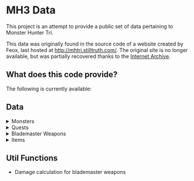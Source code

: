 # MH3 Data

This project is an attempt to provide a public set of data pertaining to Monster Hunter Tri.

This data was originally found in the source code of a website created by Feox, last hosted at http://mhtri.stilltruth.com/.
The original site is no longer available, but was partially recovered thanks to the [Internet Archive](http://web.archive.org/).

## What does this code provide?

The following is currently available:

## Data

<details>
  <summary>Monsters</summary>
  
  - Hitzones
  - Status tolerances
  - Carve item results
  - Breakable parts & item results
  - Capture item results
  - Shiny item drops
</details>

<details>
  <summary>Quests</summary>

- Moga Village (Offline) & Loc Lac City (Online)
  - Offline Arena quests
  - Partial set of Online Arena & Event quests
- Organized by quest type (eg; gathering, hunt, capture, repel, etc)
- Success requirement (eg; gather 5 mushrooms, capture Great Jaggi, etc)
- Location (eg; Deserted Island, Flooded Forest, etc)
- Zenny reward
- HRP reward
- Secondary item rewards
- Bosses that can spawn in each quest
</details>

<details>
  <summary>Blademaster Weapons</summary>

- Raw
- Element
- Affinity
- Slots
- Sharpness (including Sharpness+1)
- Materials required to craft/upgrade
- Upgrade path
- Awaken-able
</details>

<details>
  <summary>Items</summary>

- Names

</details>

## Util Functions

- Damage calculation for blademaster weapons
